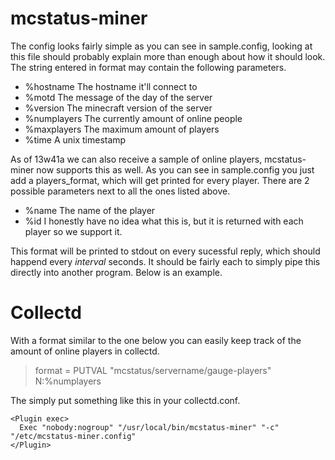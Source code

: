 mcstatus-miner
==============

The config looks fairly simple as you can see in sample.config, looking at this file should probably explain more than enough about how it should look. The string entered in format may contain the following parameters.

* %hostname The hostname it'll connect to
* %motd The message of the day of the server
* %version The minecraft version of the server
* %numplayers The currently amount of online people
* %maxplayers The maximum amount of players
* %time A unix timestamp

As of 13w41a we can also receive a sample of online players, mcstatus-miner now supports this as well. As you can see in sample.config you just add a players_format, which will get printed for every player. There are 2 possible parameters next to all the ones listed above.

* %name The name of the player
* %id I honestly have no idea what this is, but it is returned with each player so we support it.

This format will be printed to stdout on every sucessful reply, which should happend every *interval* seconds. It should be fairly each to simply pipe this directly into another program. Below is an example.

Collectd
========

With a format similar to the one below you can easily keep track of the amount of online players in collectd.

>format = PUTVAL "mcstatus/servername/gauge-players" N:%numplayers

The simply put something like this in your collectd.conf.
```
<Plugin exec>
  Exec "nobody:nogroup" "/usr/local/bin/mcstatus-miner" "-c" "/etc/mcstatus-miner.config"
</Plugin>
```

